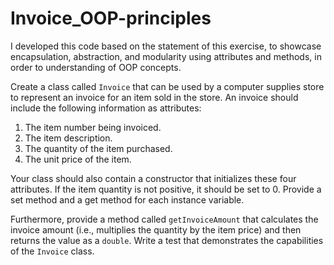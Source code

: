 # Invoice_OOP-principles


I developed this code based on the statement of this exercise, to showcase encapsulation, abstraction, and modularity using attributes and methods, in order to understanding of OOP concepts.


Create a class called `Invoice` that can be used by a computer supplies store to represent an invoice for an item sold in the store. An invoice should include the following information as attributes:

1. The item number being invoiced.
2. The item description.
3. The quantity of the item purchased.
4. The unit price of the item.

Your class should also contain a constructor that initializes these four attributes. If the item quantity is not positive, it should be set to 0. Provide a set method and a get method for each instance variable.

Furthermore, provide a method called `getInvoiceAmount` that calculates the invoice amount (i.e., multiplies the quantity by the item price) and then returns the value as a `double`. Write a test that demonstrates the capabilities of the `Invoice` class.

